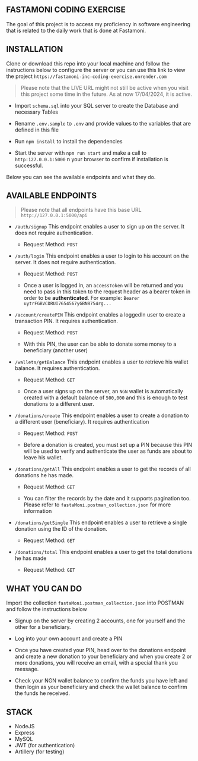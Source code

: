 ## FASTAMONI CODING EXERCISE

The goal of this project is to access my proficiency in software engineering that is related to the daily work that is done at Fastamoni.

## INSTALLATION

Clone or download this repo into your local machine and follow the instructions below to configure the server or you can use this link to view the project `https://fastamoni-inc-coding-exercise.onrender.com`

> Please note that the LIVE URL might not still be active when you visit this project some time in the future. As at now 17/04/2024, it is active.

- Import `schema.sql` into your SQL server to create the Database and necessary Tables

- Rename `.env.sample` to `.env` and provide values to the variables that are defined in this file

- Run `npm install` to install the dependencies

- Start the server with `npm run start` and make a call to `http:127.0.0.1:5000` n your browser to confirm if installation is successful.

Below you can see the available endpoints and what they do.

## AVAILABLE ENDPOINTS

> Please note that all endpoints have this base URL `http://127.0.0.1:5000/api`

- `/auth/signup` This endpoint enables a user to sign up on the server. It does not require authentication.

    - Request Method: `POST`

- `/auth/login` This endpoint enables a user to login to his account on the server. It does not require authentication.
    
    - Request Method: `POST`

    - Once a user is logged in, an `accessToken` will be returned and you need to pass in this token to the request header as a bearer token in order to be **authenticated**. For example: `Bearer uytrFGBVCDRUI7654567yGBN8754rg...` 

- `/account/createPIN` This endpoint enables a loggedIn user to create a transaction PIN. It requires authentication.
    
    - Request Method: `POST`
  
    - With this PIN, the user can be able to donate some money to a beneficiary (another user)

- `/wallets/getBalance` This endpoint enables a user to retrieve his wallet balance. It requires authentication.

    - Request Method: `GET`
  
    - Once a user signs up on the server, an `NGN` wallet is automatically created with a default balance of `500,000` and this is enough to test donations to a different user.

- `/donations/create` This endpoint enables a user to create a donation to a different user (beneficiary). It requires authentication

    - Request Method: `POST`

    - Before a donation is created, you must set up a PIN because this PIN will be used to verify and authenticate the user as funds are about to leave his wallet.

- `/donations/getAll` This endpoint enables a user to get the records of all donations he has made.

    - Request Method: `GET`

    - You can filter the records by the date and it supports pagination too. Please refer to `fastaMoni.postman_collection.json` for more information

- `/donations/getSingle` This endpoint enables a user to retrieve a single donation using the ID of the donation.

    - Request Method: `GET`

- `/donations/total` This endpoint enables a user to get the total donations he has made
  
    - Request Method: `GET`

## WHAT YOU CAN DO

Import the collection `fastaMoni.postman_collection.json` into POSTMAN and follow the instructions below

- Signup on the server by creating 2 accounts, one for yourself and the other for a beneficiary.

- Log into your own account and create a PIN

- Once you have created your PIN, head over to the donations endpoint and create a new donation to your beneficiary and when you create 2 or more donations, you will receive an email, with a special thank you message.

- Check your NGN wallet balance to confirm the funds you have left and then login as your beneficiary and check the wallet balance to confirm the funds he received.

## STACK

- NodeJS
- Express
- MySQL
- JWT (for authentication)
- Artillery (for testing)
